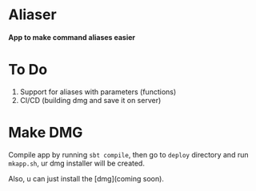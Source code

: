 # Aliaser

#### App to make command aliases easier

# To Do

1. Support for aliases with parameters (functions)
2. CI/CD (building dmg and save it on server)

# Make DMG

Compile app by running `sbt compile`, then go to `deploy` directory and run `mkapp.sh`, ur dmg installer will be
created.

Also, u can just install the [dmg](coming soon).